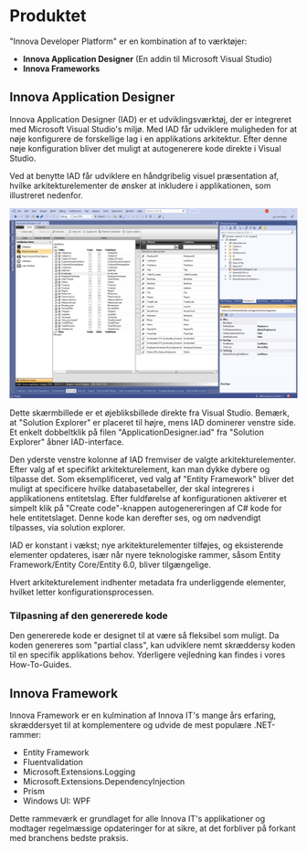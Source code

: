 # Produktet

"Innova Developer Platform" er en kombination af to værktøjer:

- **Innova Application Designer** (En addin til Microsoft Visual Studio)
- **Innova Frameworks**

## Innova Application Designer

Innova Application Designer (IAD) er et  udviklingsværktøj, der er integreret med Microsoft Visual Studio's miljø.
Med IAD får udviklere muligheden for at nøje konfigurere de forskellige lag i en applikations arkitektur. Efter denne nøje konfiguration bliver det muligt at autogenerere kode direkte i Visual Studio.

Ved at benytte IAD får udviklere en håndgribelig visuel præsentation af, hvilke arkitekturelementer de ønsker at inkludere i applikationen, som illustreret nedenfor.

![iad](elements/media/product_2022-05-24-10-00-45.png)

Dette skærmbillede er et øjebliksbillede direkte fra Visual Studio. Bemærk, at "Solution Explorer" er placeret til højre, mens IAD dominerer venstre side. Et enkelt dobbeltklik på filen "ApplicationDesigner.iad" fra "Solution Explorer" åbner IAD-interface.

Den yderste venstre kolonne af IAD fremviser de valgte arkitekturelementer. Efter valg af et specifikt arkitekturelement, kan man dykke dybere og tilpasse det. Som eksemplificeret, ved valg af "Entity Framework" bliver det muligt at specificere hvilke databasetabeller, der skal integreres i applikationens entitetslag. Efter fuldførelse af konfigurationen aktiverer et simpelt klik på "Create code"-knappen autogenereringen af C# kode for hele entitetslaget. Denne kode kan derefter ses, og om nødvendigt tilpasses, via solution explorer.

IAD er konstant i vækst; nye arkitekturelementer tilføjes, og eksisterende elementer opdateres, især når nyere teknologiske rammer, såsom Entity Framework/Entity Core/Entity 6.0, bliver tilgængelige.

Hvert arkitekturelement indhenter metadata fra underliggende elementer, hvilket letter konfigurationsprocessen.

### Tilpasning af den genererede kode

Den genererede kode er designet til at være så fleksibel som muligt. Da koden genereres som "partial class", kan udviklere nemt skræddersy koden til en specifik applikations behov. Yderligere vejledning kan findes i vores How-To-Guides.

## Innova Framework

Innova Framework er en kulmination af Innova IT's mange års erfaring, skræddersyet til at komplementere og udvide de mest populære .NET-rammer:

- Entity Framework
- Fluentvalidation
- Microsoft.Extensions.Logging
- Microsoft.Extensions.DependencyInjection
- Prism
- Windows UI: WPF

Dette rammeværk er grundlaget for alle Innova IT's applikationer og modtager regelmæssige opdateringer for at sikre, at det forbliver på forkant med branchens bedste praksis.